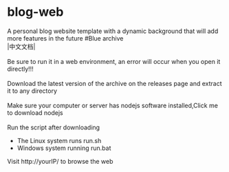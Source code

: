 # blog-web
A personal blog website template with a dynamic background that will add more features in the future #Blue archive
<br><a href="https://github.com/MEIQIUawa/blog-web/blob/main/README_zh.md" style="text-decoration: none;">|中文文档|</a></br>
<br>Be sure to run it in a web environment, an error will occur when you open it directly!!!</br>
<br>Download the latest version of the archive on the <a href="https://github.com/MEIQIUawa/blog-web/releases" style="text-decoration: none;">releases</a> page and extract it to any directory</br>
<br>Make sure your computer or server has nodejs software installed,<a href="https://nodejs.org/en/download/package-manager" style="text-decoration: none;">Click me</a> to download nodejs</br>
<br>Run the script after downloading<br>
* The Linux system runs run.sh
* Windows system running run.bat

Visit http://yourIP/ to browse the web
